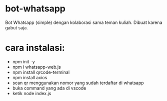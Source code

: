 # bot-whatsapp
Bot Whatsapp (simple) dengan kolaborasi sama teman kuliah. Dibuat karena gabut saja.

# cara instalasi:
- npm init -y
- npm i whatsapp-web.js
- npm install qrcode-terminal
- npm install axios
- scan qr menggunakan nomor yang sudah terdaftar di whatsapp
- buka command yang ada di vscode
- ketik node index.js
